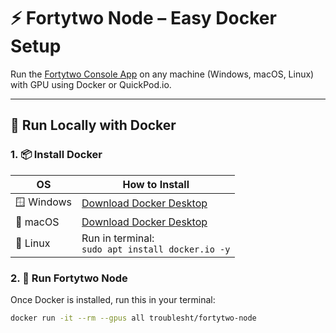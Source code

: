 # ⚡ Fortytwo Node – Easy Docker Setup

Run the [Fortytwo Console App](https://fortytwo.network) on any machine (Windows, macOS, Linux) with GPU using Docker or QuickPod.io.

---

## 🐳 Run Locally with Docker

### 1. 📦 Install Docker

| OS      | How to Install                                  |
|---------|--------------------------------------------------|
| 🪟 Windows | [Download Docker Desktop](https://www.docker.com/products/docker-desktop) |
| 🍎 macOS   | [Download Docker Desktop](https://www.docker.com/products/docker-desktop) |
| 🐧 Linux   | Run in terminal:<br>`sudo apt install docker.io -y` |

### 2. 🚀 Run Fortytwo Node

Once Docker is installed, run this in your terminal:

```bash
docker run -it --rm --gpus all troublesht/fortytwo-node
